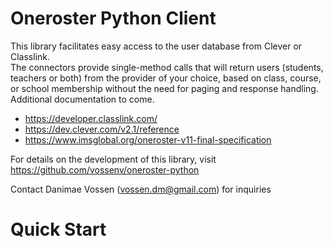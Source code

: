 # Oneroster Python Client

This library facilitates easy access to the user database from Clever or Classlink.  
The connectors provide single-method calls that will return users (students, teachers or both) from the provider of your choice,
based on class, course, or school membership without the need for paging and response handling.  Additional documentation to come.


- https://developer.classlink.com/
- https://dev.clever.com/v2.1/reference
- https://www.imsglobal.org/oneroster-v11-final-specification

For details on the development of this library, visit https://github.com/vossenv/oneroster-python

Contact Danimae Vossen (vossen.dm@gmail.com) for inquiries


# Quick Start